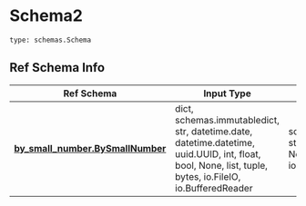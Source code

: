 # Schema2
```
type: schemas.Schema
```

## Ref Schema Info
Ref Schema | Input Type | Output Type
---------- | ---------- | -----------
[**by_small_number.BySmallNumber**](../../../../../../../../../components/schema/by_small_number.md) | dict, schemas.immutabledict, str, datetime.date, datetime.datetime, uuid.UUID, int, float, bool, None, list, tuple, bytes, io.FileIO, io.BufferedReader | schemas.immutabledict, str, float, int, bool, None, tuple, bytes, io.FileIO

